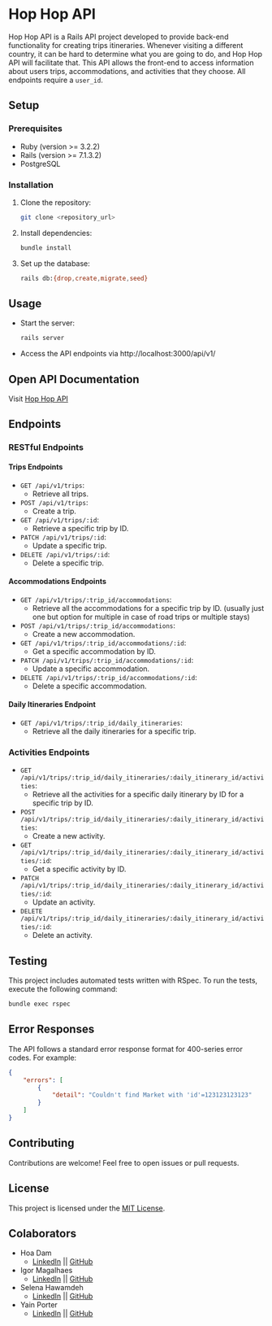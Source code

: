 # Hop Hop API

Hop Hop API is a Rails API project developed to provide back-end functionality for creating trips itineraries. Whenever visiting a different country, it can be hard to determine what you are going to do, and Hop Hop API will facilitate that. This API allows the front-end to access information about users trips, accommodations, and activities that they choose. All endpoints require a `user_id`.

## Setup

### Prerequisites
- Ruby (version >= 3.2.2)
- Rails (version >= 7.1.3.2)
- PostgreSQL

### Installation
1. Clone the repository:

    ```bash
    git clone <repository_url>
    ```

2. Install dependencies:

    ```bash
    bundle install
    ```

3. Set up the database:

    ```bash
    rails db:{drop,create,migrate,seed}
    ```

## Usage
- Start the server:

    ```bash
    rails server
    ```

- Access the API endpoints via http://localhost:3000/api/v1/

## Open API Documentation
Visit [Hop Hop API](http://https://api-hophop-9875038f278b.herokuapp.com/api-docs/index.html)

## Endpoints

### RESTful Endpoints

#### Trips Endpoints
- `GET /api/v1/trips`: 
  - Retrieve all trips.
- `POST /api/v1/trips`: 
  - Create a trip.
- `GET /api/v1/trips/:id`: 
  - Retrieve a specific trip by ID.
- `PATCH /api/v1/trips/:id`: 
  - Update a specific trip.
- `DELETE /api/v1/trips/:id`: 
  - Delete a specific trip.

#### Accommodations Endpoints
- `GET /api/v1/trips/:trip_id/accommodations`: 
  - Retrieve all the accommodations for a specific trip by ID. (usually just one but option for multiple in case of road trips or multiple stays)
- `POST /api/v1/trips/:trip_id/accommodations`: 
  - Create a new accommodation.
- `GET /api/v1/trips/:trip_id/accommodations/:id`: 
  - Get a specific accommodation by ID.
- `PATCH /api/v1/trips/:trip_id/accommodations/:id`: 
  - Update a specific accommodation.
- `DELETE /api/v1/trips/:trip_id/accommodations/:id`: 
  - Delete a specific accommodation.

#### Daily Itineraries Endpoint
- `GET /api/v1/trips/:trip_id/daily_itineraries`: 
  - Retrieve all the daily itineraries for a specific trip.

### Activities Endpoints

- `GET /api/v1/trips/:trip_id/daily_itineraries/:daily_itinerary_id/activities`: 
  - Retrieve all the activities for a specific daily itinerary by ID for a specific trip by ID.
- `POST /api/v1/trips/:trip_id/daily_itineraries/:daily_itinerary_id/activities`: 
  - Create a new activity.
- `GET /api/v1/trips/:trip_id/daily_itineraries/:daily_itinerary_id/activities/:id`: 
  - Get a specific activity by ID.
- `PATCH  /api/v1/trips/:trip_id/daily_itineraries/:daily_itinerary_id/activities/:id`: 
  - Update an activity.
- `DELETE /api/v1/trips/:trip_id/daily_itineraries/:daily_itinerary_id/activities/:id`: 
  - Delete an activity.

## Testing
This project includes automated tests written with RSpec. To run the tests, execute the following command:

```bash
bundle exec rspec
```

## Error Responses
The API follows a standard error response format for 400-series error codes. For example:

```json
{
    "errors": [
        {
            "detail": "Couldn't find Market with 'id'=123123123123"
        }
    ]
}
```

## Contributing
Contributions are welcome! Feel free to open issues or pull requests.

## License
This project is licensed under the [MIT License](LICENSE).

## Colaborators
- Hoa Dam
  - [LinkedIn](https://www.linkedin.com/in/hoa-dam-0ba4a716b/) || [GitHub](https://github.com/hoadam)
- Igor Magalhaes
  - [LinkedIn](https://www.linkedin.com/in/igorrmagalhaess/) || [GitHub](https://github.com/IgorrMagalhaess)
- Selena Hawamdeh
  - [LinkedIn](https://www.linkedin.com/in/selena-hawamdeh/) || [GitHub](https://github.com/Selena730)
- Yain Porter
  - [LinkedIn](https://www.linkedin.com/in/yainporter/) || [GitHub](https://github.com/yainporter)



